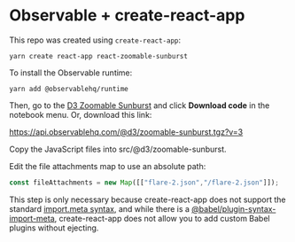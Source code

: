 # Observable + create-react-app

This repo was created using `create-react-app`:

```
yarn create react-app react-zoomable-sunburst
```

To install the Observable runtime:

```
yarn add @observablehq/runtime
```

Then, go to the [D3 Zoomable Sunburst](https://observablehq.com/@d3/zoomable-sunburst) and click **Download code** in the notebook menu. Or, download this link:

https://api.observablehq.com/@d3/zoomable-sunburst.tgz?v=3

Copy the JavaScript files into src/@d3/zoomable-sunburst.

Edit the file attachments map to use an absolute path:

```js
const fileAttachments = new Map([["flare-2.json","/flare-2.json"]]);
```

This step is only necessary because create-react-app does not support the standard [import.meta syntax](https://developer.mozilla.org/en-US/docs/Web/JavaScript/Reference/Statements/import.meta), and while there is a [@babel/plugin-syntax-import-meta](https://www.npmjs.com/package/@babel/plugin-syntax-import-meta), create-react-app does not allow you to add custom Babel plugins without ejecting.
